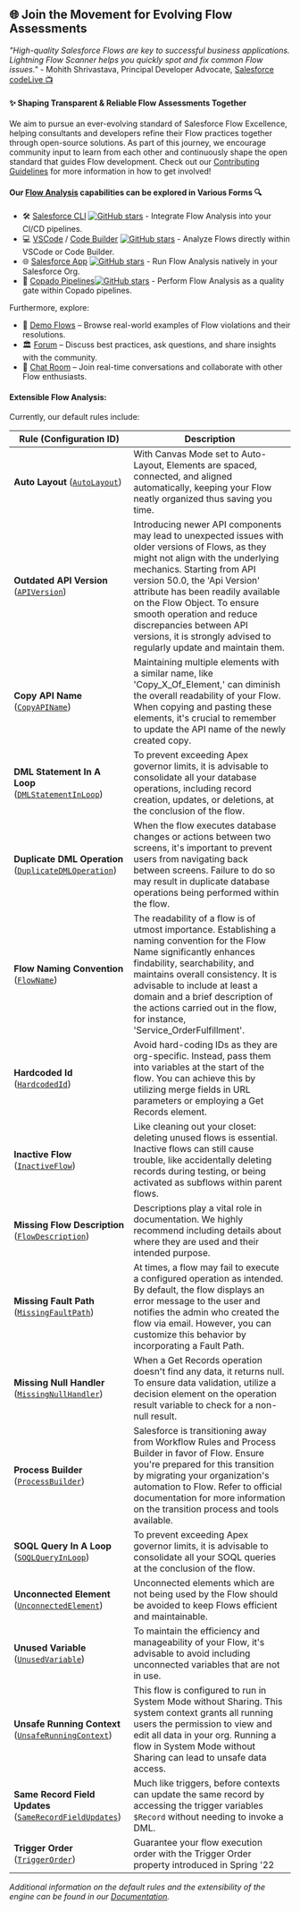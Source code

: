 ## 🌐 Join the Movement for Evolving Flow Assessments
_"High-quality Salesforce Flows are key to successful business applications. Lightning Flow Scanner helps you quickly spot and fix common Flow issues."_ - Mohith Shrivastava, Principal Developer Advocate, [Salesforce codeLive 📺](https://www.youtube.com/watch?v=VxZWfhTzEqU)

#### ✨ Shaping Transparent & Reliable Flow Assessments Together
We aim to pursue an ever-evolving standard of Salesforce Flow Excellence, helping consultants and developers refine their Flow practices together through open-source solutions. As part of this journey, we encourage community input to learn from each other and continuously shape the open standard that guides Flow development. Check out our [Contributing Guidelines](https://github.com/Lightning-Flow-Scanner/lightning-flow-scanner-core/blob/master/CONTRIBUTING.md) for more information in how to get involved!

#### Our [Flow Analysis](#extensible-flow-analysis) capabilities can be explored in Various Forms 🔍

- 🛠️ [Salesforce CLI](https://www.npmjs.com/package/lightning-flow-scanner) [![GitHub stars](https://img.shields.io/github/stars/Lightning-Flow-Scanner/lightning-flow-scanner-sfdx)](https://GitHub.com/Lightning-Flow-Scanner/lightning-flow-scanner-sfdx/stargazers/) - Integrate Flow Analysis into your CI/CD pipelines.
- 💻 [VSCode](https://marketplace.visualstudio.com/items?itemName=ForceConfigControl.lightningflowscanner) / [Code Builder](https://open-vsx.org/extension/ForceConfigControl/lightningflowscanner) [![GitHub stars](https://img.shields.io/github/stars/Lightning-Flow-Scanner/lightning-flow-scanner-vsce)](https://github.com/Lightning-Flow-Scanner/lightning-flow-scanner-vsce/stargazers) - Analyze Flows directly within VSCode or Code Builder.
- 🌐 [Salesforce App](https://github.com/Lightning-Flow-Scanner/lightning-flow-scanner-app) [![GitHub stars](https://img.shields.io/github/stars/Lightning-Flow-Scanner/lightning-flow-scanner-app)](https://GitHub.com/Lightning-Flow-Scanner/lightning-flow-scanner-app/stargazers/) - Run Flow Analysis natively in your Salesforce Org.
- 🚦 [Copado Pipelines](https://success.copado.com/s/listing-detail?recordId=a54P7000003G3gBIAS)[![GitHub stars](https://img.shields.io/github/stars/abhisheksaxena7/Copado-Flow-Scanner)](https://github.com/abhisheksaxena7/Copado-Flow-Scanner/stargazers) - Perform Flow Analysis as a quality gate within Copado pipelines.

Furthermore, explore:

* 📂 [Demo Flows](https://github.com/Lightning-Flow-Scanner/lightning-flow-scanner-example-flows) – Browse real-world examples of Flow violations and their resolutions.
* 🏛️ [Forum](https://github.com/orgs/Lightning-Flow-Scanner/discussions) – Discuss best practices, ask questions, and share insights with the community.
* 💬 [Chat Room](https://matrix.to/#/#lightning-flow-scanner:matrix.org) – Join real-time conversations and collaborate with other Flow enthusiasts.

#### Extensible Flow Analysis:

Currently, our default rules include:

| Rule (Configuration ID) | Description |
|--------------------------|-------------|
| **Auto Layout** ([`AutoLayout`](https://github.com/Lightning-Flow-Scanner/lightning-flow-scanner-core/tree/master/src/main/rules/AutoLayout.ts)) | With Canvas Mode set to Auto-Layout, Elements are spaced, connected, and aligned automatically, keeping your Flow neatly organized thus saving you time. |
| **Outdated API Version** ([`APIVersion`](https://github.com/Lightning-Flow-Scanner/lightning-flow-scanner-core/tree/master/src/main/rules/APIVersion.ts)) | Introducing newer API components may lead to unexpected issues with older versions of Flows, as they might not align with the underlying mechanics. Starting from API version 50.0, the 'Api Version' attribute has been readily available on the Flow Object. To ensure smooth operation and reduce discrepancies between API versions, it is strongly advised to regularly update and maintain them. |
| **Copy API Name** ([`CopyAPIName`](https://github.com/Lightning-Flow-Scanner/lightning-flow-scanner-core/tree/master/src/main/rules/CopyAPIName.ts)) | Maintaining multiple elements with a similar name, like 'Copy_X_Of_Element,' can diminish the overall readability of your Flow. When copying and pasting these elements, it's crucial to remember to update the API name of the newly created copy. |
| **DML Statement In A Loop** ([`DMLStatementInLoop`](https://github.com/Lightning-Flow-Scanner/lightning-flow-scanner-core/tree/master/src/main/rules/DMLStatementInLoop.ts)) | To prevent exceeding Apex governor limits, it is advisable to consolidate all your database operations, including record creation, updates, or deletions, at the conclusion of the flow. |
| **Duplicate DML Operation** ([`DuplicateDMLOperation`](https://github.com/Lightning-Flow-Scanner/lightning-flow-scanner-core/tree/master/src/main/rules/DuplicateDMLOperation.ts)) | When the flow executes database changes or actions between two screens, it's important to prevent users from navigating back between screens. Failure to do so may result in duplicate database operations being performed within the flow. |
| **Flow Naming Convention** ([`FlowName`](https://github.com/Lightning-Flow-Scanner/lightning-flow-scanner-core/tree/master/src/main/rules/FlowName.ts)) | The readability of a flow is of utmost importance. Establishing a naming convention for the Flow Name significantly enhances findability, searchability, and maintains overall consistency. It is advisable to include at least a domain and a brief description of the actions carried out in the flow, for instance, 'Service_OrderFulfillment'. |
| **Hardcoded Id** ([`HardcodedId`](https://github.com/Lightning-Flow-Scanner/lightning-flow-scanner-core/tree/master/src/main/rules/HardcodedId.ts)) | Avoid hard-coding IDs as they are org-specific. Instead, pass them into variables at the start of the flow. You can achieve this by utilizing merge fields in URL parameters or employing a Get Records element. |
| **Inactive Flow** ([`InactiveFlow`](https://github.com/Lightning-Flow-Scanner/lightning-flow-scanner-core/tree/master/src/main/rules/InactiveFlow.ts)) | Like cleaning out your closet: deleting unused flows is essential. Inactive flows can still cause trouble, like accidentally deleting records during testing, or being activated as subflows within parent flows. |
| **Missing Flow Description** ([`FlowDescription`](https://github.com/Lightning-Flow-Scanner/lightning-flow-scanner-core/tree/master/src/main/rules/FlowDescription.ts)) | Descriptions play a vital role in documentation. We highly recommend including details about where they are used and their intended purpose. |
| **Missing Fault Path** ([`MissingFaultPath`](https://github.com/Lightning-Flow-Scanner/lightning-flow-scanner-core/tree/master/src/main/rules/MissingFaultPath.ts)) | At times, a flow may fail to execute a configured operation as intended. By default, the flow displays an error message to the user and notifies the admin who created the flow via email. However, you can customize this behavior by incorporating a Fault Path. |
| **Missing Null Handler** ([`MissingNullHandler`](https://github.com/Lightning-Flow-Scanner/lightning-flow-scanner-core/tree/master/src/main/rules/MissingNullHandler.ts)) | When a Get Records operation doesn't find any data, it returns null. To ensure data validation, utilize a decision element on the operation result variable to check for a non-null result. |
| **Process Builder** ([`ProcessBuilder`](https://github.com/Lightning-Flow-Scanner/lightning-flow-scanner-core/tree/master/src/main/rules/ProcessBuilder.ts)) | Salesforce is transitioning away from Workflow Rules and Process Builder in favor of Flow. Ensure you're prepared for this transition by migrating your organization's automation to Flow. Refer to official documentation for more information on the transition process and tools available. |
| **SOQL Query In A Loop** ([`SOQLQueryInLoop`](https://github.com/Lightning-Flow-Scanner/lightning-flow-scanner-core/tree/master/src/main/rules/SOQLQueryInLoop.ts)) | To prevent exceeding Apex governor limits, it is advisable to consolidate all your SOQL queries at the conclusion of the flow. |
| **Unconnected Element** ([`UnconnectedElement`](https://github.com/Lightning-Flow-Scanner/lightning-flow-scanner-core/tree/master/src/main/rules/UnconnectedElement.ts)) | Unconnected elements which are not being used by the Flow should be avoided to keep Flows efficient and maintainable. |
| **Unused Variable** ([`UnusedVariable`](https://github.com/Lightning-Flow-Scanner/lightning-flow-scanner-core/tree/master/src/main/rules/UnusedVariable.ts)) | To maintain the efficiency and manageability of your Flow, it's advisable to avoid including unconnected variables that are not in use. |
| **Unsafe Running Context** ([`UnsafeRunningContext`](https://github.com/Lightning-Flow-Scanner/lightning-flow-scanner-core/tree/master/src/main/rules/UnsafeRunningContext.ts)) | This flow is configured to run in System Mode without Sharing. This system context grants all running users the permission to view and edit all data in your org. Running a flow in System Mode without Sharing can lead to unsafe data access. |
| **Same Record Field Updates** ([`SameRecordFieldUpdates`](https://github.com/Lightning-Flow-Scanner/lightning-flow-scanner-core/tree/master/src/main/rules/SameRecordFieldUpdates.ts)) | Much like triggers, before contexts can update the same record by accessing the trigger variables `$Record` without needing to invoke a DML. |
| **Trigger Order** ([`TriggerOrder`](https://github.com/Lightning-Flow-Scanner/lightning-flow-scanner-core/tree/master/src/main/rules/TriggerOrder.ts)) | Guarantee your flow execution order with the Trigger Order property introduced in Spring '22 |                     |

_Additional information on the default rules and the extensibility of the engine can be found in our [Documentation](https://lightning-flow-scanner.github.io/lightning-flow-scanner-core/)._
